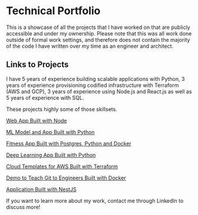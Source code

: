 # Technical Portfolio

This is a showcase of all the projects that I have worked on that are publicly accessible and under my ownership. Please note that this was all work done outside of formal work settings, and therefore does not contain the majority of the code I have written over my time as an engineer and architect.

## Links to Projects

I have 5 years of experience building scalable applications with Python, 3 years of experience provisioning codified infrastructure with Terraform (AWS and GCP), 3 years of experience using Node.js and React.js as well as 5 years of experience with SQL. 

These projects highly some of those skillsets.

[Web App Built with Node](https://github.com/krishisharma45/reddoor-app)


[ML Model and App Built with Python](https://github.com/krishisharma45/capstone-project)


[Fitness App Built with Postgres, Python and Docker](https://github.com/krishisharma45/stronghona)


[Deep Learning App Built with Python](https://github.com/krishisharma45/federated_learning_demo)


[Cloud Templates for AWS Built with Terraform](https://github.com/krishisharma45/infrastructure)


[Demo to Teach Git to Engineers Built with Docker](https://github.com/krishisharma45?tab=repositories)


[Application Built with NestJS](https://github.com/krishisharma45/event-planning-backend)


If you want to learn more about my work, contact me through LinkedIn to discuss more! 
